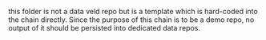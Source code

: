 this folder is not a data veld repo but is a template which is hard-coded into the chain directly.
Since the purpose of this chain is to be a demo repo, no output of it should be persisted into
dedicated data repos. 
